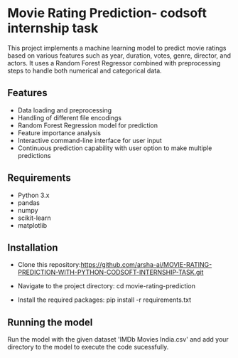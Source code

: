 
#  Movie Rating Prediction- codsoft internship task

This project implements a machine learning model to predict movie ratings based on various features such as year, duration, votes, genre, director, and actors. It uses a Random Forest Regressor combined with preprocessing steps to handle both numerical and categorical data.

## Features

- Data loading and preprocessing
- Handling of different file encodings
- Random Forest Regression model for prediction
- Feature importance analysis
- Interactive command-line interface for user input
- Continuous prediction capability with user option to make multiple predictions

## Requirements

- Python 3.x
- pandas
- numpy
- scikit-learn
- matplotlib
##  Installation

-  Clone this repository:https://github.com/arsha-ai/MOVIE-RATING-PREDICTION-WITH-PYTHON-CODSOFT-INTERNSHIP-TASK.git

-  Navigate to the project directory: cd movie-rating-prediction

- Install the required packages: pip install -r requirements.txt


## Running the model

Run the model with the given dataset 'IMDb Movies India.csv' and add your directory to the model to execute the code sucessfully.